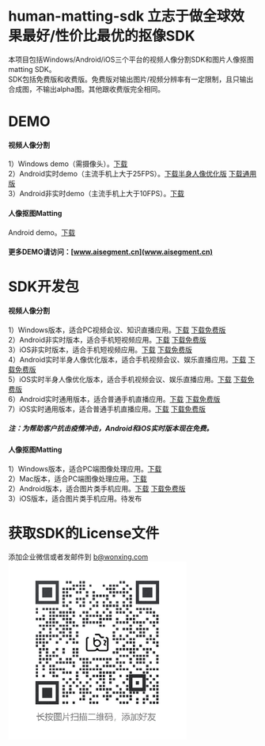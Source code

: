 # human-matting-sdk 立志于做全球效果最好/性价比最优的抠像SDK
本项目包括Windows/Android/iOS三个平台的视频人像分割SDK和图片人像抠图matting SDK。   
SDK包括免费版和收费版。免费版对输出图片/视频分辨率有一定限制，且只输出合成图，不输出alpha图。其他跟收费版完全相同。   
# DEMO
#### 视频人像分割   
1）Windows demo（需摄像头）。[下载](https://download-1251830310.cos.ap-shanghai.myqcloud.com/sdk/wx_video_seg_sdk/1.2.0/windows/demo/lh320_demo_windows_1.2.0.zip)   
2）Android实时demo（主流手机上大于25FPS）。[下载半身人像优化版](https://download-1251830310.cos.ap-shanghai.myqcloud.com/sdk/wx_video_seg_demo/wxvideoseg_small_half_camera.apk)   [下载通用版](https://download-1251830310.cos.ap-shanghai.myqcloud.com/sdk/wx_video_seg_demo/wxvideoseg_small_full_camera.apk)   
3）Android非实时demo（主流手机上大于10FPS）。[下载](https://download-1251830310.cos.ap-shanghai.myqcloud.com/sdk/wx_video_seg_demo/wxvideoseg_large_full_local_video.apk)   
#### 人像抠图Matting
Android demo。[下载](https://download-1251830310.cos.ap-shanghai.myqcloud.com/sdk/wx_video_seg_demo/wxvideoseg_image.apk)   
#### 更多DEMO请访问：[www.aisegment.cn](www.aisegment.cn)   
# SDK开发包
#### 视频人像分割
1）Windows版本，适合PC视频会议、知识直播应用。[下载](https://download-1251830310.cos.ap-shanghai.myqcloud.com/sdk/wx_video_seg_sdk/1.2.0/windows/sdk/lh320_windows_1.2.0.zip)  [下载免费版](https://download-1251830310.cos.ap-shanghai.myqcloud.com/sdk/wx_video_seg_sdk/1.2.0/windows/sdk_free/lh320_free_windows_1.2.0.zip)   
2）Android非实时版本，适合手机短视频应用。[下载](https://download-1251830310.cos.ap-shanghai.myqcloud.com/sdk/wx_video_seg_sdk/1.2.0/Android/sdk/lf384_1.2.0_android.zip)  [下载免费版](https://download-1251830310.cos.ap-shanghai.myqcloud.com/sdk/wx_video_seg_sdk/1.2.0/Android/sdk_free/lf384_1.2.0_android_free.zip)   
3）iOS非实时版本，适合手机短视频应用。[下载](https://download-1251830310.cos.ap-shanghai.myqcloud.com/sdk/wx_video_seg_sdk/1.2.0/iOS/sdk/lf384_iOS_1.2.0.zip)  [下载免费版](https://download-1251830310.cos.ap-shanghai.myqcloud.com/sdk/wx_video_seg_sdk/1.2.0/iOS/sdk_free/lf384_free_iOS_1.2.0.zip)   
4）Android实时半身人像优化版本，适合手机视频会议、娱乐直播应用。[下载](https://download-1251830310.cos.ap-shanghai.myqcloud.com/sdk/wx_video_seg_sdk/1.2.0/Android/sdk/sh320_1.2.0_android.zip)  [下载免费版](https://download-1251830310.cos.ap-shanghai.myqcloud.com/sdk/wx_video_seg_sdk/1.2.0/Android/sdk_free/sh320_1.2.0_android_free.zip)   
5）iOS实时半身人像优化版本，适合手机视频会议、娱乐直播应用。[下载](https://download-1251830310.cos.ap-shanghai.myqcloud.com/sdk/wx_video_seg_sdk/1.2.0/iOS/sdk/sh320_iOS_1.2.0.zip)  [下载免费版](https://download-1251830310.cos.ap-shanghai.myqcloud.com/sdk/wx_video_seg_sdk/1.2.0/iOS/sdk_free/sh320_free_iOS_1.2.0.zip)   
6）Android实时通用版本，适合普通手机直播应用。[下载](https://download-1251830310.cos.ap-shanghai.myqcloud.com/sdk/wx_video_seg_sdk/1.2.0/Android/sdk/sf320_1.2.0_android.zip)  [下载免费版](https://download-1251830310.cos.ap-shanghai.myqcloud.com/sdk/wx_video_seg_sdk/1.2.0/Android/sdk_free/sf320_1.2.0_android_free.zip)   
7）iOS实时通用版本，适合普通手机直播应用。[下载](https://download-1251830310.cos.ap-shanghai.myqcloud.com/sdk/wx_video_seg_sdk/1.2.0/iOS/sdk/sf320_iOS_1.2.0.zip)  [下载免费版](https://download-1251830310.cos.ap-shanghai.myqcloud.com/sdk/wx_video_seg_sdk/1.2.0/iOS/sdk_free/sf320_free_iOS_1.2.0.zip)   
##### 注：为帮助客户抗击疫情冲击，Android和iOS实时版本现在免费。
#### 人像抠图Matting
1）Windows版本，适合PC端图像处理应用。[下载](https://download-1251830310.cos.ap-shanghai.myqcloud.com/sdk/wx_human_seg/3.0.0/wx_human_seg_3.0.0_windows.zip)   
2）Mac版本，适合PC端图像处理应用。[下载](https://download-1251830310.cos.ap-shanghai.myqcloud.com/sdk/wx_human_seg/3.0.0/wx_human_seg_3.0.0_osx.zip)   
2）Android版本，适合图片类手机应用。[下载](https://download-1251830310.cos.ap-shanghai.myqcloud.com/sdk/wx_human_seg/3.0.0/wx_human_seg_3.0.0_Android.zip)  [下载免费版](https://download-1251830310.cos.ap-shanghai.myqcloud.com/sdk/wx_human_seg/3.0.0/wx_human_seg_free_3.0.0_Android.zip)   
3）iOS版本，适合图片类手机应用。待发布   
# 获取SDK的License文件
添加企业微信或者发邮件到 b@wonxing.com   
![Image text](https://github.com/aisegmentcn/human-matting-sdk/blob/main/wechat.png)
